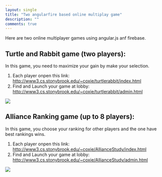 ```yaml
---
layout: single
title: "Two angularfire based online multiplay game"
description: ""
comments: true
---
```

Here are two online multiplayer games using angular.js anf firebase.

## Turtle and Rabbit game (two players):
In this game, you need to maximize your gain by make your selection.

1. Each player onpen this link: http://www3.cs.stonybrook.edu/~coxie/turtlerabbit/index.html
2. Find and Launch your game at lobby: http://www3.cs.stonybrook.edu/~coxie/turtlerabbit/admin.html

![](http://www3.cs.stonybrook.edu/~coxie/turtlerabbit/turtle.png)

## Alliance Ranking game (up to 8 players):
In this game, you choose your ranking for other players and the one have best rankings wins.

1. Each player onpen this link: http://www3.cs.stonybrook.edu/~coxie/AllianceStudy/index.html
2. Find and Launch your game at lobby: http://www3.cs.stonybrook.edu/~coxie/AllianceStudy/admin.html

![](http://www3.cs.stonybrook.edu/~coxie/AllianceStudy/alliance.png)
